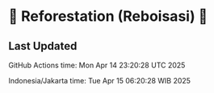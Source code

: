 
# 🌳 Reforestation (Reboisasi) 🌲

## Last Updated

GitHub Actions time: Mon Apr 14 23:20:28 UTC 2025

Indonesia/Jakarta time: Tue Apr 15 06:20:28 WIB 2025
